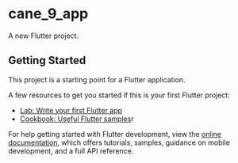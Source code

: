 # cane_9_app

A new Flutter project.

## Getting Started

This project is a starting point for a Flutter application.

A few resources to get you started if this is your first Flutter project:

- [Lab: Write your first Flutter app](https://docs.flutter.dev/get-started/codelab)
- [Cookbook: Useful Flutter samples](https://docs.flutter.dev/cookbook)r

For help getting started with Flutter development, view the
[online documentation](https://docs.flutter.dev/), which offers tutorials,
samples, guidance on mobile development, and a full API reference.
